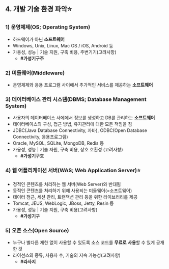 ## 4. 개발 기술 환경 파악⭐

### 1) 운영체제(OS; Operating System)

- 하드웨어가 아닌 **소프트웨어**
- Windows, Unix, Linux, Mac OS / iOS, Android 등
- 가용성, 성능 | 기술 지원, 구축 비용, 주변기기(고려사항)
  - **#가성기구주**

### 2) 미들웨어(Middleware)

- 운영체제와 응용 프로그램 사이에서 추가적인 서비스를 제공하는 **소프트웨어**

### 3) 데이터베이스 관리 시스템(DBMS; Database Management System)

- 사용자의 데이터베이스 사에에서 정보를 생성하고 DB를 관리하는 **소프트웨어**
- 데이터베이스의 구성, 접근 방법, 유지관리에 대한 모든 책임을 짐
- JDBC(Java Database Connectivity, 자바), ODBC(Open Database Connectivity, 응용프로그램)
- Oracle, MySQL, SQLite, MongoDB, Redis 등
- 가용성, 성능 | 기술 자원, 구축 비용, 상호 호환성 (고려사항)
  - **#가성기구호**

### 4) 웹 어플리케이션 서버(WAS; Web Application Server)⭐

- 정적인 콘텐츠를 처리하는 웹 서버(Web Server)와 반대됨
- 동적인 콘텐츠를 처리하기 위해 사용되는 미들웨어(=소프트웨어)
- 데이터 점근, 세션 관리, 트랜잭션 관리 등을 위한 라이브러리를 제공
- Tomcat, JEUS, WebLogic, JBoss, Jetty, Resin 등
- 가용성, 성능 | 기술 지원, 구축 비용(고려사항)
  - **#가성기구**

### 5) 오픈 소스(Open Source)

- 누구나 별다른 제한 없이 사용할 수 있도록 소스 코드를 **무료로 사용**할 수 있게 공개한 것
- 라이선스의 종류, 사용자 수, 기술의 지속 가능성(고려사항)
  - **#라사지**
